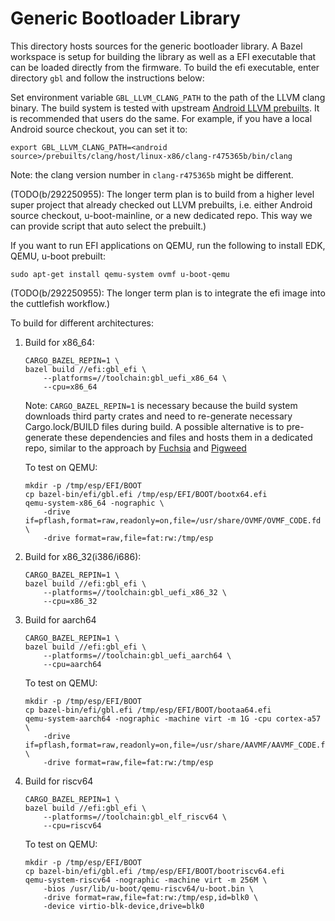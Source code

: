 # Generic Bootloader Library

This directory hosts sources for the generic bootloader library. A Bazel
workspace is setup for building the library as well as a EFI executable that
can be loaded directly from the firmware. To build the efi executable, enter
directory `gbl` and follow the instructions below:

Set environment variable `GBL_LLVM_CLANG_PATH` to the path of the LLVM clang
binary. The build system is tested with upstream
[Android LLVM prebuilts](https://android.googlesource.com/platform/prebuilts/clang/host/linux-x86/).
It is recommended that users do the same. For example, if you have a local
Android source checkout, you can set it to:

```
export GBL_LLVM_CLANG_PATH=<android source>/prebuilts/clang/host/linux-x86/clang-r475365b/bin/clang
```

Note: the clang version number in `clang-r475365b` might be different.

(TODO(b/292250955): The longer term plan is to build from a higher level super
project that already checked out LLVM prebuilts, i.e. either Android source
checkout, u-boot-mainline, or a new dedicated repo. This way we can provide
script that auto select the prebuilt.)

If you want to run EFI applications on QEMU, run the following to install
EDK, QEMU, u-boot prebuilt:

```
sudo apt-get install qemu-system ovmf u-boot-qemu
```

(TODO(b/292250955): The longer term plan is to integrate the efi image into
the cuttlefish workflow.)

To build for different architectures:

1. Build for x86_64:

    ```
    CARGO_BAZEL_REPIN=1 \
    bazel build //efi:gbl_efi \
        --platforms=//toolchain:gbl_uefi_x86_64 \
        --cpu=x86_64
    ```

    Note: `CARGO_BAZEL_REPIN=1` is necessary because the build system downloads
    third party crates and need to re-generate necessary Cargo.lock/BUILD files
    during build. A possible alternative is to pre-generate these dependencies
    and files and hosts them in a dedicated repo, similar to the approach by
    [Fuchsia](https://cs.opensource.google/fuchsia/fuchsia/+/main:/third_party/rust_crates/Cargo.toml)
    and [Pigweed](https://pigweed.googlesource.com/third_party/rust_crates)

    To test on QEMU:

    ```
    mkdir -p /tmp/esp/EFI/BOOT
    cp bazel-bin/efi/gbl.efi /tmp/esp/EFI/BOOT/bootx64.efi
    qemu-system-x86_64 -nographic \
        -drive if=pflash,format=raw,readonly=on,file=/usr/share/OVMF/OVMF_CODE.fd \
        -drive format=raw,file=fat:rw:/tmp/esp
    ```

1. Build for x86_32(i386/i686):

    ```
    CARGO_BAZEL_REPIN=1 \
    bazel build //efi:gbl_efi \
        --platforms=//toolchain:gbl_uefi_x86_32 \
        --cpu=x86_32
    ```

1. Build for aarch64

    ```
    CARGO_BAZEL_REPIN=1 \
    bazel build //efi:gbl_efi \
        --platforms=//toolchain:gbl_uefi_aarch64 \
        --cpu=aarch64
    ```

    To test on QEMU:

    ```
    mkdir -p /tmp/esp/EFI/BOOT
    cp bazel-bin/efi/gbl.efi /tmp/esp/EFI/BOOT/bootaa64.efi
    qemu-system-aarch64 -nographic -machine virt -m 1G -cpu cortex-a57 \
        -drive if=pflash,format=raw,readonly=on,file=/usr/share/AAVMF/AAVMF_CODE.fd \
        -drive format=raw,file=fat:rw:/tmp/esp
    ```

1. Build for riscv64

    ```
    CARGO_BAZEL_REPIN=1 \
    bazel build //efi:gbl_efi \
        --platforms=//toolchain:gbl_elf_riscv64 \
        --cpu=riscv64
    ```

    To test on QEMU:

    ```
    mkdir -p /tmp/esp/EFI/BOOT
    cp bazel-bin/efi/gbl.efi /tmp/esp/EFI/BOOT/bootriscv64.efi
    qemu-system-riscv64 -nographic -machine virt -m 256M \
        -bios /usr/lib/u-boot/qemu-riscv64/u-boot.bin \
        -drive format=raw,file=fat:rw:/tmp/esp,id=blk0 \
        -device virtio-blk-device,drive=blk0
    ```